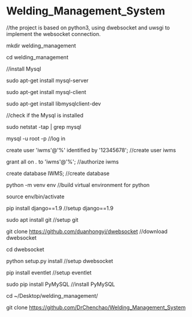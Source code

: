# Welding_Management_System

//the project is based on python3, using dwebsocket and uwsgi to implement the websocket connection.

mkdir welding_management

cd welding_management

//install Mysql

sudo apt-get install mysql-server

sudo apt-get install mysql-client

sudo apt-get install libmysqlclient-dev

//check if the Mysql is installed

sudo netstat -tap | grep mysql

mysql -u root -p 
//log in

create user 'iwms'@'%' identified by '12345678'; 
//create user iwms

grant all on *.* to 'iwms'@'%'; 
//authorize iwms

create database IWMS; 
//create database

python -m venv env 
//build virtual environment for python

source env/bin/activate

pip install django==1.9 
//setup django==1.9

sudo apt install git 
//setup git

git clone https://github.com/duanhongyi/dwebsocket //download dwebsocket

cd dwebsocket

python setup.py install 
//setup dwebsocket

pip install eventlet 
//setup eventlet

sudo pip install PyMySQL 
//install PyMySQL

cd ~/Desktop/welding_management/

git clone https://github.com/DrChenchao/Welding_Management_System